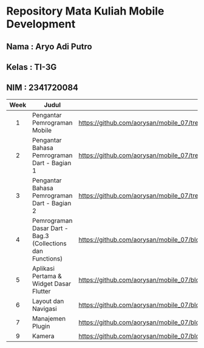# Repository Mata Kuliah Mobile Development
## Nama : Aryo Adi Putro
## Kelas : TI-3G
## NIM : 2341720084

| Week | Judul | Link |
|:----:|-------|------------|
| 1    | Pengantar Pemrograman Mobile | https://github.com/aorysan/mobile_07/tree/main/week01 |
| 2    | Pengantar Bahasa Pemrograman Dart - Bagian 1 | https://github.com/aorysan/mobile_07/tree/main/week02/hasilPraktikum.md |
| 3    | Pengantar Bahasa Pemrograman Dart - Bagian 2 | https://github.com/aorysan/mobile_07/tree/main/week03/laporan.md |
| 4    | Pemrograman Dasar Dart - Bag.3 (Collections dan Functions) | https://github.com/aorysan/mobile_07/blob/main/week04/laporanPraktikum.md |
| 5    | Aplikasi Pertama & Widget Dasar Flutter | https://github.com/aorysan/mobile_07/blob/main/week05/hello_world/README.md |
| 6    | Layout dan Navigasi | https://github.com/aorysan/mobile_07/blob/main/week06/README.md |
| 7    | Manajemen Plugin | https://github.com/aorysan/mobile_07/blob/main/week07/flutter_plugin_pubdev/README.md |
| 9    | Kamera | https://github.com/aorysan/mobile_07/blob/main/week09/kamera/README.md |
